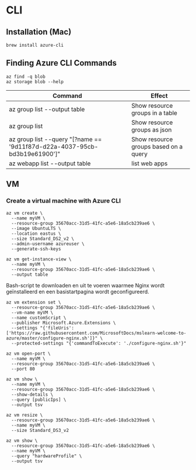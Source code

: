 # CLI

## Installation (Mac)

```
brew install azure-cli
```

## Finding Azure CLI Commands

```
az find -q blob
az storage blob --help
```

| Command                                                                    | Effect                                |
| -------------------------------------------------------------------------- | ------------------------------------- |
| az group list --output table                                               | Show resource groups in a table       |
| az group list                                                              | Show resource groups as json          |
| az group list --query "\[?name == '9d11f87d-d22a-4037-95cb-bd3b19e61900']" | Show resource groups based on a query |
| az webapp list --output table                                              | list web apps                         |

## VM

### Create a virtual machine with Azure CLI

```
az vm create \
  --name myVM \
  --resource-group 35670acc-31d5-41fc-a5e6-18a5cb239ae6 \
  --image UbuntuLTS \
  --location eastus \
  --size Standard_DS2_v2 \
  --admin-username azureuser \
  --generate-ssh-keys
```

```
az vm get-instance-view \
  --name myVM \
  --resource-group 35670acc-31d5-41fc-a5e6-18a5cb239ae6 \
  --output table
```

Bash-script te downloaden en uit te voeren waarmee Nginx wordt geïnstalleerd en een basistartpagina wordt geconfigureerd.

```
az vm extension set \
  --resource-group 35670acc-31d5-41fc-a5e6-18a5cb239ae6 \
  --vm-name myVM \
  --name customScript \
  --publisher Microsoft.Azure.Extensions \
  --settings "{'fileUris':['https://raw.githubusercontent.com/MicrosoftDocs/mslearn-welcome-to-azure/master/configure-nginx.sh']}" \
  --protected-settings "{'commandToExecute': './configure-nginx.sh'}"
```

```
az vm open-port \
  --name myVM \
  --resource-group 35670acc-31d5-41fc-a5e6-18a5cb239ae6 \
  --port 80
```

```
az vm show \
  --name myVM \
  --resource-group 35670acc-31d5-41fc-a5e6-18a5cb239ae6 \
  --show-details \
  --query [publicIps] \
  --output tsv
```

```
az vm resize \
  --resource-group 35670acc-31d5-41fc-a5e6-18a5cb239ae6 \
  --name myVM \
  --size Standard_DS3_v2
```

```
az vm show \
  --resource-group 35670acc-31d5-41fc-a5e6-18a5cb239ae6 \
  --name myVM \
  --query "hardwareProfile" \
  --output tsv
```
